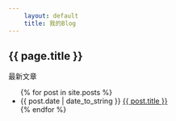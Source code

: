 ```yaml
---
 　　layout: default
 　　title: 我的Blog 　　
---
```

<h2>{{ page.title }}</h2>
<p>最新文章</p>
<ul>
  {% for post in site.posts %}
  <li>{{ post.date | date_to_string }} <a href="{{ site.baseurl }}{{ post.url }}">{{ post.title }}</a></li>
  {% endfor %}
</ul>
